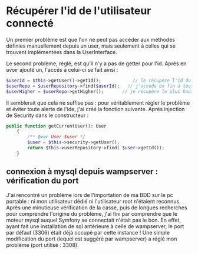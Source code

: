 # Récupérer l'id de l'utilisateur connecté

Un premier problème est que l'on ne peut pas accéder aux méthodes définies manuellement depuis un user, mais seulement à celles qui se trouvent implémentées dans la UserInterface.

Le second problème, réglé, est qu'il n'y a pas de getter pour l'id. Après en avoir ajouté un, l'accès à celui-ci se fait ainsi :

```php
$userId = $this->getUser()->getId();            // le récupère l'id du user
$userRepo = $userRepository->find($userId);   // j'accède en fin à toutes les props du user
$userHigher = $userRepo->getHigher();       // je récupère le plus haut !
```

Il semblerait que cela ne suffise pas : pour véritablement régler le problème et éviter toute alerte de l'ide, j'ai créé la fonction suivante.
Après injection de Security dans le constructeur :

```php
public function getCurrentUser(): User
    {
        /** @var User $user */
        $user = $this->security->getUser();
        return $this->userRepository->find( $user->getId());
    }
```

## connexion à mysql depuis wampserver : vérification du port

J'ai rencontré un problème lors de l'importation de ma BDD sur le pc portable : ni mon utilisateur dédié ni l'utilisateur root n'étaient reconnus.
Après une minutieuse vérification de la casse, puis de longues recherches pour comprendre l'origine du problème, j'ai fini par comprendre que le moteur mysql auquel Symfony se connectait n'était pas le bon.
En effet, ayant fait une installation de sql antérieure à celle de wampserver, le port par défaut (3306) était déjà occupé par cette instance !
Une simple modification du port (lequel est suggéré par wampserver) a réglé mon problème (port utilisé : 3308).
